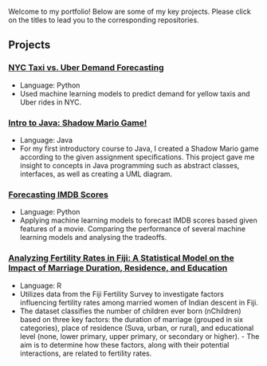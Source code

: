 Welcome to my portfolio! Below are some of my key projects. Please click on the titles to lead you to the corresponding repositories.

## Projects
### [NYC Taxi vs. Uber Demand Forecasting](https://github.com/melissadputri/nyc-taxi-demand-forecasting)
- Language: Python
- Used machine learning models to predict demand for yellow taxis and Uber rides in NYC.

### [Intro to Java: Shadow Mario Game!](https://github.com/melissadputri/shadow-mario-game)
- Language: Java
- For my first introductory course to Java, I created a Shadow Mario game according to the given assignment specifications. This project gave me insight to concepts in Java programming such as abstract classes, interfaces, as well as creating a UML diagram.

### [Forecasting IMDB Scores](https://github.com/melissadputri/imdb-forecasting)
- Language: Python
- Applying machine learning models to forecast IMDB scores based given features of a movie. Comparing the performance of several machine learning models and analysing the tradeoffs.

### [Analyzing Fertility Rates in Fiji: A Statistical Model on the Impact of Marriage Duration, Residence, and Education](https://melissadputri.github.io/Analyzing_Fertility_Rates.zip)
- Language: R
- Utilizes data from the Fiji Fertility Survey to investigate factors influencing fertility rates among married women of Indian descent in Fiji.
- The dataset classifies the number of children ever born (nChildren) based on three key factors: the duration of marriage (grouped in six categories), place of residence (Suva, urban, or rural), and educational level (none, lower primary, upper primary, or secondary or higher). - The aim is to determine how these factors, along with their potential interactions, are related to fertility rates.
